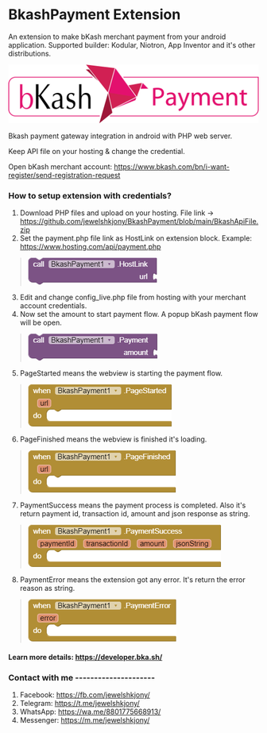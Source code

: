 # BkashPayment Extension
An extension to make bKash merchant payment from your android application.
Supported builder: Kodular, Niotron, App Inventor and it's other distributions.

<img src="https://github.com/jewelshkjony/BkashPayment/blob/main/images/bkash_payment_logo.png?raw=true"/>

Bkash payment gateway integration in android with PHP web server.

Keep API file on your hosting & change the credential.

Open bKash merchant account: https://www.bkash.com/bn/i-want-register/send-registration-request

### How to setup extension with credentials?
1. Download PHP files and upload on your hosting. File link -> https://github.com/jewelshkjony/BkashPayment/blob/main/BkashApiFile.zip
2. Set the payment.php file link as HostLink on extension block. Example: https://www.hosting.com/api/payment.php
> <img src="https://github.com/jewelshkjony/BkashPayment/blob/main/images/HostLink.png?raw=true"/>
3. Edit and change config_live.php file from hosting with your merchant account credentials.
4. Now set the amount to start payment flow. A popup bKash payment flow will be open.
> <img src="https://github.com/jewelshkjony/BkashPayment/blob/main/images/Payment.png?raw=true"/>
5. PageStarted means the webview is starting the payment flow.
> <img src="https://github.com/jewelshkjony/BkashPayment/blob/main/images/Page-Started.png?raw=true"/>
6. PageFinished means the webview is finished it's loading.
> <img src="https://github.com/jewelshkjony/BkashPayment/blob/main/images/Page-Finished.png?raw=true"/>
7. PaymentSuccess means the payment process is completed. Also it's return payment id, transaction id, amount and json response as string.
> <img src="https://github.com/jewelshkjony/BkashPayment/blob/main/images/Payment-Success.png?raw=true"/>
8. PaymentError means the extension got any error. It's return the error reason as string.
> <img src="https://github.com/jewelshkjony/BkashPayment/blob/main/images/Payment-Error.png?raw=true"/>

#### Learn more details: https://developer.bka.sh/

### Contact with me ---------------------
1. Facebook: https://fb.com/jewelshkjony/
2. Telegram: https://t.me/jewelshkjony/
3. WhatsApp: https://wa.me/8801775668913/
4. Messenger: https://m.me/jewelshkjony/
